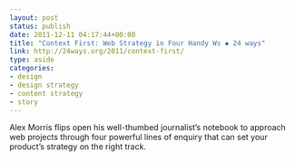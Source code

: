 ```yaml
---
layout: post
status: publish
date: 2011-12-11 04:17:44+00:00
title: "Context First: Web Strategy in Four Handy Ws ◆ 24 ways"
link: http://24ways.org/2011/context-first/
type: aside
categories:
- design
- design strategy
- content strategy
- story
---
```

Alex Morris flips open his well-thumbed journalist’s notebook to approach web projects through four powerful lines of enquiry that can set your product’s strategy on the right track.